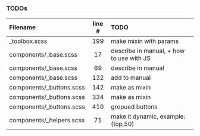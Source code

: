 ### TODOs
| Filename | line # | TODO
|:------|:------:|:------
| _toolbox.scss | 199 | make mixin with params
| components/_base.scss | 17 | describe in manual, + how to use with JS
| components/_base.scss | 69 | describe in manual
| components/_base.scss | 132 | add to manual
| components/_buttons.scss | 142 | make as mixin
| components/_buttons.scss | 334 | make as mixin
| components/_buttons.scss | 410 | gropued buttons
| components/_helpers.scss | 71 | make it dynamic, example: (top,50)